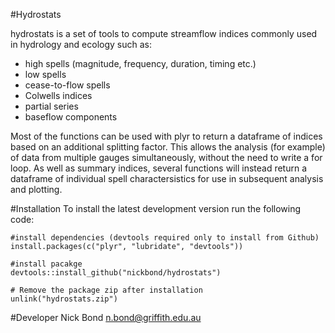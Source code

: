 #Hydrostats

 hydrostats is a set of tools to compute streamflow indices commonly used in hydrology and ecology such as:
- high spells (magnitude, frequency, duration, timing etc.)
- low spells
- cease-to-flow spells
- Colwells indices
- partial series
- baseflow components
	
Most of the functions can be used with plyr to return a dataframe of indices based on an additional splitting factor. This allows the analysis (for example) of data from multiple gauges simultaneously, without the need to write a for loop. As well as summary indices, several functions will instead return a dataframe of individual spell charactersistics for use in subsequent analysis and plotting.

#Installation
To install the latest development version run the following code: 

	#install dependencies (devtools required only to install from Github)
	install.packages(c("plyr", "lubridate", "devtools"))

	#install pacakge
	devtools::install_github("nickbond/hydrostats")

	# Remove the package zip after installation
	unlink("hydrostats.zip")


#Developer
Nick Bond n.bond@griffith.edu.au